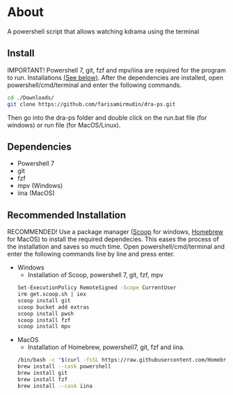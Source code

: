 # About
A powershell script that allows watching kdrama using the terminal
## Install
IMPORTANT! Powershell 7, git, fzf and mpv/iina are required for the program to run. Installations [(See below)](#Recommended-Installation). After the dependencies are installed, open powershell/cmd/terminal and enter the following commands.
```sh
cd ./Downloads/
git clone https://github.com/farisamirmudin/dra-ps.git
```
Then go into the dra-ps folder and double click on the run.bat file (for windows) or run file (for MacOS/Linux).
  
## Dependencies

- Powershell 7  
- git
- fzf  
- mpv (Windows)
- iina (MacOS)  

## Recommended Installation

RECOMMENDED! Use a package manager ([Scoop](https://scoop.sh/) for windows, [Homebrew](https://brew.sh/) for MacOS) to install the required dependecies. This eases the process of the installation and saves so much time. Open powershell/cmd/terminal and enter the following commands line by line and press enter.

- Windows
  - Installation of Scoop, powershell 7, git, fzf, mpv
  ```sh
  Set-ExecutionPolicy RemoteSigned -Scope CurrentUser
  irm get.scoop.sh | iex
  scoop install git
  scoop bucket add extras
  scoop install pwsh
  scoop install fzf
  scoop install mpv
  ```
- MacOS  
  - Installation of Homebrew, powershell7, git, fzf and iina.
  ```sh
  /bin/bash -c "$(curl -fsSL https://raw.githubusercontent.com/Homebrew/install/HEAD/install.sh)"
  brew install --cask powershell
  brew install git
  brew install fzf
  brew install --cask iina
  ```



